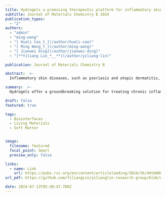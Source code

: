 ```yaml
---
title: Hydrogels a promising therapeutic platform for inflammatory skin diseases treatment (Invited Review)
subtitle: Journal of Materials Chemistry B 2024
publication_types:
  - "2"
authors:
  - "admin"
  - "ming-wang"
  - "[ Huali Cao_†_](/author/huali-cao)"
  - "[ Ming Wang_†_](/author/ming-wang)"
  - "[ Jianwei Ding](/author/jianwei-ding)"
  - "[**Yiliang Lin_*__**](/author/yiliang-lin)"

publication: Journal of Materials Chemistry B

abstract:  >-
  Inflammatory skin diseases, such as psoriasis and atopic dermatitis, pose significant health challenges due to their long-lasting nature, potential for serious complications, and significant health risks, which requires treatments that are both effective and exhibit minimal side effects. Hydrogels offer an innovative solution due to their biocompatibility, tunability, controlled drug delivery capabilities, enhanced treatment adherence and minimized side effects risk. This review explores the mechanisms that guide the design of hydrogel therapeutic platforms from multiple perspectives, focusing on the components of hydrogels, their adjustable physical and chemical properties, and their interactions with cells and drugs to underscore their clinical potential. We also examine various therapeutic agents for psoriasis and atopic dermatitis that can be integrated into hydrogels, including traditional drugs, novel compounds targeting oxidative stress, small molecule drugs, biologics, and emerging therapies, offering insights into their mechanisms and advantages. Additionally, we review clinical trial data to evaluate the effectiveness and safety of hydrogel-based treatments in managing psoriasis and atopic dermatitis under complex disease conditions. Lastly, we discuss the current challenges and future opportunities for hydrogel therapeutics in treating psoriasis and atopic dermatitis, such as improving skin barrier penetration and developing multifunctional hydrogels, and highlight emerging opportunities to enhance long-term safety and stability.

summary:  >-
  Hydrogels offer a groundbreaking solution for treating chronic inflammatory skin diseases like psoriasis and atopic dermatitis by enhancing drug delivery and minimizing side effects. This review delves into hydrogel design, drug integration, and clinical trial data, highlighting their potential and future opportunities in improving treatment efficacy and safety.

draft: false
featured: true

tags:
  - Biointerfaces
  - Living Materials
  - Soft Matter


image:
  filename: featured
  focal_point: Smart
  preview_only: false

links:
  - name: Link
    url: https://pubs.rsc.org/en/content/articlelanding/2024/tb/d4tb00887a
url_pdf: https://github.com/YiliangLin/yilianglin-research-group/blob/main/assets/media/Cao%20et%20al.%20-%202024%20-%20Hydrogels%20a%20promising%20therapeutic%20platform%20for%20inflammatory%20skin%20diseases%20treatment.pdf?raw=true

date: 2024-07-13T05:30:47.788Z
---
```

